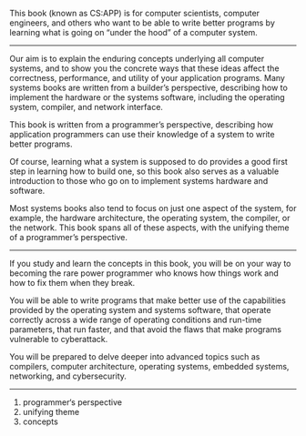 This book (known as CS:APP) is for computer scientists, computer engineers, and others who want to be able to write better programs by learning what is going on “under the hood” of a computer system.

---

Our aim is to explain the enduring concepts underlying all computer systems, and to show you the concrete ways that these ideas affect the correctness, performance, and utility of your application programs. Many systems books are written from a builder’s perspective, describing how to implement the hardware or the systems software, including the operating system, compiler, and network interface.

This book is written from a programmer’s perspective, describing how application programmers can use their knowledge of a system to write better programs.

Of course, learning what a system is supposed to do provides a good first step in learning how to build one, so this book also serves as a valuable introduction to those who go on to implement systems hardware and software.

Most systems books also tend to focus on just one aspect of the system, for example, the hardware architecture, the operating system, the compiler, or the network. This book spans all of these aspects, with the unifying theme of a programmer’s perspective.

---

If you study and learn the concepts in this book, you will be on your way to becoming the rare power programmer who knows how things work and how to fix them when they break. 

You will be able to write programs that make better use of the capabilities provided by the operating system and systems software, that operate correctly across a wide range of operating conditions and run-time parameters, that run faster, and that avoid the flaws that make programs vulnerable to cyberattack.

You will be prepared to delve deeper into advanced topics such as compilers, computer architecture, operating systems, embedded systems, networking, and cybersecurity.

---

1. programmer‘s perspective
2. unifying theme
3. concepts